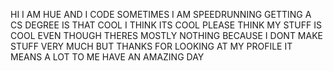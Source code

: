 HI I AM HUE AND I
CODE SOMETIMES I 
AM SPEEDRUNNING 
GETTING A CS 
DEGREE IS THAT 
COOL I THINK ITS 
COOL PLEASE THINK 
MY STUFF IS COOL 
EVEN THOUGH 
THERES MOSTLY 
NOTHING BECAUSE 
I DONT MAKE STUFF 
VERY MUCH BUT THANKS
FOR LOOKING AT MY 
PROFILE IT MEANS
A LOT TO ME HAVE
AN AMAZING DAY
